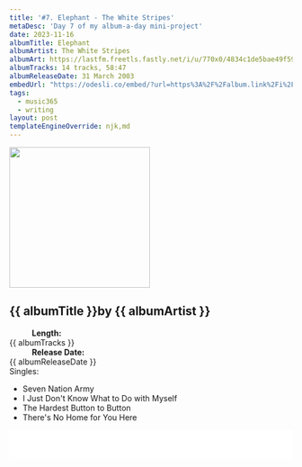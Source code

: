 ```yaml
---
title: '#7. Elephant - The White Stripes'
metaDesc: 'Day 7 of my album-a-day mini-project'
date: 2023-11-16
albumTitle: Elephant
albumArtist: The White Stripes
albumArt: https://lastfm.freetls.fastly.net/i/u/770x0/4834c1de5bae49f594bd2f2df1f16286.jpg#4834c1de5bae49f594bd2f2df1f16286
albumTracks: 14 tracks, 58:47
albumReleaseDate: 31 March 2003
embedUrl: "https://odesli.co/embed/?url=https%3A%2F%2Falbum.link%2Fi%2F1533513536&theme=light"
tags:
  - music365
  - writing
layout: post
templateEngineOverride: njk,md
---
```


<aside class="album-profile" style="--shadow: rgb(159,36,20)">
  <div class="album-profile__image">
    <img width="250" height="250" crossorigin="anonymous" src="{{ albumArt }}"/>
  </div>
  <div class="aside__content">
    <h1><strong>{{ albumTitle }}</strong>by {{ albumArtist }}</h1>
    <dl>
      <div>
        <dd><strong>Length:</strong></dd>
        <dt>{{ albumTracks }}</dt>
      </div>
      <div>
        <dd><strong>Release Date:</strong></dd>
        <dt>{{ albumReleaseDate }}</dt>
      </div>
      <div class="singles">
        <span>Singles:</span>
        <ul>
          <li>Seven Nation Army</li>
          <li>I Just Don't Know What to Do with Myself</li>
          <li>The Hardest Button to Button</li>
          <li>There's No Home for You Here</li>
        </ul>
      </div>
    </dl>
    <div class="color-grid" style="--opacity: 1;">
      <div class="color-grid__container">
					<span class="color color--1" style="--firstColor: rgb(159,36,20)"></span>
					<span class="color color--2" style="--secondaryColor: rgb(26,6,16)"></span>
					<span class="color color--3" style="--thirdColor: rgb(233,216,210)"></span>
      </div>
    </div>
  </div>
</aside>

<iframe width="100%" height="52" src={{ embedUrl }} frameborder="0" allowfullscreen sandbox="allow-same-origin allow-scripts allow-presentation allow-popups allow-popups-to-escape-sandbox" allow="clipboard-read; clipboard-write"></iframe>
